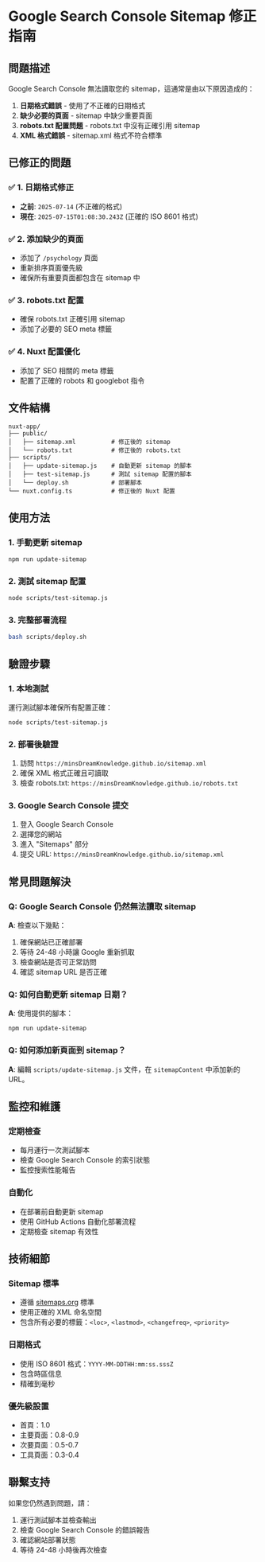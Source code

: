 # Google Search Console Sitemap 修正指南

## 問題描述
Google Search Console 無法讀取您的 sitemap，這通常是由以下原因造成的：

1. **日期格式錯誤** - 使用了不正確的日期格式
2. **缺少必要的頁面** - sitemap 中缺少重要頁面
3. **robots.txt 配置問題** - robots.txt 中沒有正確引用 sitemap
4. **XML 格式錯誤** - sitemap.xml 格式不符合標準

## 已修正的問題

### ✅ 1. 日期格式修正
- **之前**: `2025-07-14` (不正確的格式)
- **現在**: `2025-07-15T01:08:30.243Z` (正確的 ISO 8601 格式)

### ✅ 2. 添加缺少的頁面
- 添加了 `/psychology` 頁面
- 重新排序頁面優先級
- 確保所有重要頁面都包含在 sitemap 中

### ✅ 3. robots.txt 配置
- 確保 robots.txt 正確引用 sitemap
- 添加了必要的 SEO meta 標籤

### ✅ 4. Nuxt 配置優化
- 添加了 SEO 相關的 meta 標籤
- 配置了正確的 robots 和 googlebot 指令

## 文件結構

```
nuxt-app/
├── public/
│   ├── sitemap.xml          # 修正後的 sitemap
│   └── robots.txt           # 修正後的 robots.txt
├── scripts/
│   ├── update-sitemap.js    # 自動更新 sitemap 的腳本
│   ├── test-sitemap.js      # 測試 sitemap 配置的腳本
│   └── deploy.sh            # 部署腳本
└── nuxt.config.ts           # 修正後的 Nuxt 配置
```

## 使用方法

### 1. 手動更新 sitemap
```bash
npm run update-sitemap
```

### 2. 測試 sitemap 配置
```bash
node scripts/test-sitemap.js
```

### 3. 完整部署流程
```bash
bash scripts/deploy.sh
```

## 驗證步驟

### 1. 本地測試
運行測試腳本確保所有配置正確：
```bash
node scripts/test-sitemap.js
```

### 2. 部署後驗證
1. 訪問 `https://minsDreamKnowledge.github.io/sitemap.xml`
2. 確保 XML 格式正確且可讀取
3. 檢查 robots.txt: `https://minsDreamKnowledge.github.io/robots.txt`

### 3. Google Search Console 提交
1. 登入 Google Search Console
2. 選擇您的網站
3. 進入 "Sitemaps" 部分
4. 提交 URL: `https://minsDreamKnowledge.github.io/sitemap.xml`

## 常見問題解決

### Q: Google Search Console 仍然無法讀取 sitemap
**A**: 檢查以下幾點：
1. 確保網站已正確部署
2. 等待 24-48 小時讓 Google 重新抓取
3. 檢查網站是否可正常訪問
4. 確認 sitemap URL 是否正確

### Q: 如何自動更新 sitemap 日期？
**A**: 使用提供的腳本：
```bash
npm run update-sitemap
```

### Q: 如何添加新頁面到 sitemap？
**A**: 編輯 `scripts/update-sitemap.js` 文件，在 `sitemapContent` 中添加新的 URL。

## 監控和維護

### 定期檢查
- 每月運行一次測試腳本
- 檢查 Google Search Console 的索引狀態
- 監控搜索性能報告

### 自動化
- 在部署前自動更新 sitemap
- 使用 GitHub Actions 自動化部署流程
- 定期檢查 sitemap 有效性

## 技術細節

### Sitemap 標準
- 遵循 [sitemaps.org](https://www.sitemaps.org/) 標準
- 使用正確的 XML 命名空間
- 包含所有必要的標籤：`<loc>`, `<lastmod>`, `<changefreq>`, `<priority>`

### 日期格式
- 使用 ISO 8601 格式：`YYYY-MM-DDTHH:mm:ss.sssZ`
- 包含時區信息
- 精確到毫秒

### 優先級設置
- 首頁：1.0
- 主要頁面：0.8-0.9
- 次要頁面：0.5-0.7
- 工具頁面：0.3-0.4

## 聯繫支持

如果您仍然遇到問題，請：
1. 運行測試腳本並檢查輸出
2. 檢查 Google Search Console 的錯誤報告
3. 確認網站部署狀態
4. 等待 24-48 小時後再次檢查 